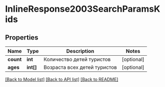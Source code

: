 # InlineResponse2003SearchParamsKids

## Properties
Name | Type | Description | Notes
------------ | ------------- | ------------- | -------------
**count** | **int** | Количество детей туристов | [optional] 
**ages** | **int[]** | Возраста всех детей туристов | [optional] 

[[Back to Model list]](../../README.md#documentation-for-models) [[Back to API list]](../../README.md#documentation-for-api-endpoints) [[Back to README]](../../README.md)

